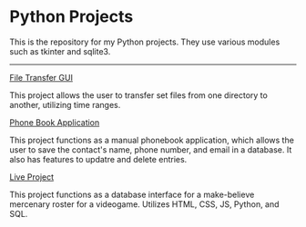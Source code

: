 # Python Projects
 This is the repository for my Python projects. They use various modules such as tkinter and sqlite3.

 ---

[File Transfer GUI](https://github.com/jckyagno/Python-Projects/tree/main/Projects/File_Transfer_Assignment)

This project allows the user to transfer set files from one directory to another, utilizing time ranges.

[Phone Book Application](https://github.com/jckyagno/Python-Projects/tree/main/Projects/Phone_Book_Application)

This project functions as a manual phonebook application, which allows the user to save the contact's name, phone number, and email in a database. It also has features to updatre and delete entries.

[Live Project](https://github.com/jckyagno/Python-Projects/tree/main/Projects/Live%20Project/Appbuilder9000 )

This project functions as a database interface for a make-believe mercenary roster for a videogame. Utilizes HTML, CSS, JS, Python, and SQL.
